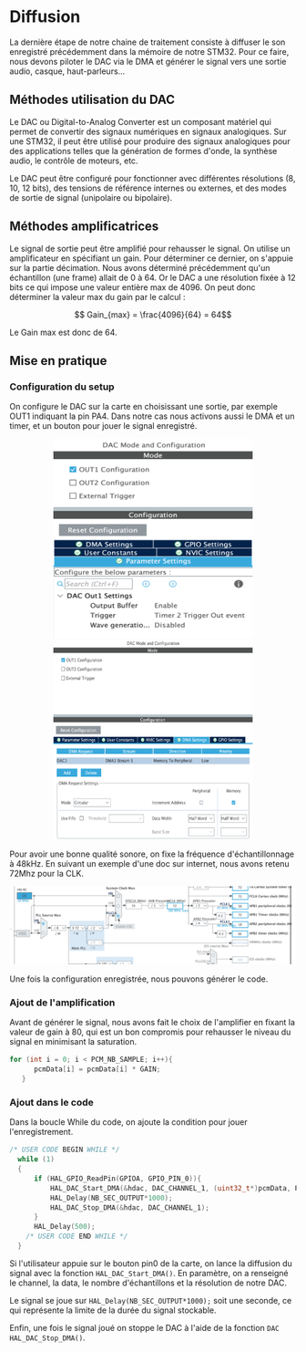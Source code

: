 # Diffusion

La dernière étape de notre chaine de traitement consiste à diffuser le son enregistré précédemment dans la mémoire de notre STM32. Pour ce faire, nous devons piloter le DAC via le DMA et générer le signal vers une sortie audio, casque, haut-parleurs... 

## Méthodes utilisation du DAC

Le DAC ou Digital-to-Analog Converter est un composant matériel qui permet de convertir des signaux numériques en signaux analogiques. Sur une STM32, il peut être utilisé pour produire des signaux analogiques pour des applications telles que la génération de formes d'onde, la synthèse audio, le contrôle de moteurs, etc.

Le DAC peut être configuré pour fonctionner avec différentes résolutions (8, 10, 12 bits), des tensions de référence internes ou externes, et des modes de sortie de signal (unipolaire ou bipolaire). 

## Méthodes amplificatrices

Le signal de sortie peut être amplifié pour rehausser le signal. On utilise un amplificateur en spécifiant un gain. Pour déterminer ce dernier, on s'appuie sur la partie décimation. Nous avons déterminé précédemment qu'un échantillon (une frame) allait de 0 à 64. Or le DAC a une résolution fixée à 12 bits ce qui impose une valeur entière max de 4096. On peut donc déterminer la valeur max du gain par le calcul :

$$ Gain_{max} = \frac{4096}{64} = 64$$

Le Gain max est donc de 64.

## Mise en pratique

### Configuration du setup

On configure le DAC sur la carte en choisissant une sortie, par exemple OUT1 indiquant la pin PA4. Dans notre cas nous activons aussi le DMA et un timer, et un bouton pour jouer le signal enregistré.

<p align="center">

  <img src="./img/DAC_config.png" alt="screenV0" width="350" height="350" >

  <img src="./img/DAC_config2.png" alt="screenV0" width="350" height="350">

</p>
Pour avoir une bonne qualité sonore, on fixe la fréquence d'échantillonnage à 48kHz.
En suivant un exemple d'une doc sur internet, nous avons retenu 72Mhz pour la CLK.

![alt text](./img/clock_timer.png)

Une fois la configuration enregistrée, nous pouvons générer le code.

### Ajout de l'amplification

Avant de générer le signal, nous avons fait le choix de l'amplifier en fixant la valeur de gain à 80, qui est un bon compromis pour rehausser le niveau du signal en minimisant la saturation.

```c
for (int i = 0; i < PCM_NB_SAMPLE; i++){
 	  pcmData[i] = pcmData[i] * GAIN;
   }
```

### Ajout dans le code

Dans la boucle While du code, on ajoute la condition pour jouer l'enregistrement.

```c
/* USER CODE BEGIN WHILE */
  while (1)
  {
	  if (HAL_GPIO_ReadPin(GPIOA, GPIO_PIN_0)){
		  HAL_DAC_Start_DMA(&hdac, DAC_CHANNEL_1, (uint32_t*)pcmData, PCM_NB_SAMPLE, DAC_ALIGN_12B_R);
		  HAL_Delay(NB_SEC_OUTPUT*1000);
		  HAL_DAC_Stop_DMA(&hdac, DAC_CHANNEL_1);
	  }
	  HAL_Delay(500);
    /* USER CODE END WHILE */
  }
```

Si l'utilisateur appuie sur le bouton pin0 de la carte, on lance la diffusion du signal avec la fonction `HAL_DAC_Start_DMA()`. En paramètre, on a renseigné le channel, la data, le nombre d'échantillons et la résolution de notre DAC.

Le signal se joue sur `HAL_Delay(NB_SEC_OUTPUT*1000);`  soit une seconde, ce qui représente la limite de la durée du signal stockable.

Enfin, une fois le signal joué on stoppe le DAC à l'aide de la fonction `DAC HAL_DAC_Stop_DMA()`.




